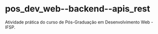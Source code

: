 # pos_dev_web--backend--apis_rest
Atividade prática do curso de Pós-Graduação em Desenvolvimento Web - IFSP.
